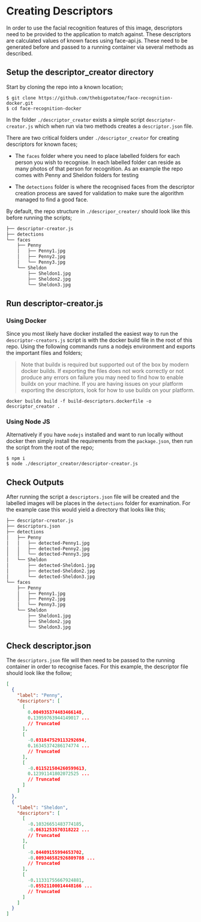 # Creating Descriptors  

In order to use the facial recognition features of this image, descriptors need to be provided to the application to match against. These descriptors are calculated values of known faces using face-api.js. These need to be generated before and passed to a running container via several methods as described.

## Setup the descriptor_creator directory

Start by cloning the repo into a known location;

```console
$ git clone https://github.com/thebigpotatoe/face-recognition-docker.git
$ cd face-recognition-docker
```

In the folder `./descriptor_creator` exists a simple script `descriptor-creator.js` which when run via two methods creates a `descriptor.json` file.

There are two critical folders under `./descriptor_creator` for creating descriptors for known faces;

 - The `faces` folder where you need to place labelled folders for each person you wish to recognise. In each labelled folder can reside as many photos of that person for recognition. As an example the repo comes with Penny and Sheldon folders for testing

 - The `detections` folder is where the recognised faces from the descriptor creation process are saved for validation to make sure the algorithm managed to find a good face.

By default, the repo structure in `./descripor_creater/` should look like this before running the scripts;

```bash
├── descriptor-creator.js
├── detections
└── faces
    ├── Penny
    │   ├── Penny1.jpg
    │   ├── Penny2.jpg
    │   └── Penny3.jpg
    └── Sheldon
        ├── Sheldon1.jpg
        ├── Sheldon2.jpg
        └── Sheldon3.jpg
```

## Run descriptor-creator.js

### Using Docker 

Since you most likely have docker installed the easiest way to run the `descriptor-creators.js` script is with the docker build file in the root of this repo. Using the following commands runs a nodejs environment and exports the important files and folders;

> Note that buildx is required but supported out of the box by modern docker builds. If exporting the files does not work correctly or not produce any errors on failure you may need to find how to enable buildx on your machine. If you are having issues on your platform exporting the descriptors, look for how to use buildx on your platform.

```docker
docker buildx build -f build-descriptors.dockerfile -o descriptor_creator .
```

### Using Node JS

Alternatively if you have `nodejs` installed and want to run locally without docker then simply install the requirements from the `package.json`, then run the script from the root of the repo;

```console
$ npm i
$ node ./descriptor_creator/descriptor-creator.js
```

## Check Outputs

After running the script a `descriptors.json` file will be created and the labelled images will be places in the `detections` folder for examination. For the example case this would yield a directory that looks like this;

``` bash
├── descriptor-creator.js
├── descriptors.json
├── detections
│   ├── Penny
│   │   ├── detected-Penny1.jpg
│   │   ├── detected-Penny2.jpg
│   │   └── detected-Penny3.jpg
│   └── Sheldon
│       ├── detected-Sheldon1.jpg
│       ├── detected-Sheldon2.jpg
│       └── detected-Sheldon3.jpg
└── faces
    ├── Penny
    │   ├── Penny1.jpg
    │   ├── Penny2.jpg
    │   └── Penny3.jpg
    └── Sheldon
        ├── Sheldon1.jpg
        ├── Sheldon2.jpg
        └── Sheldon3.jpg
```

## Check descriptor.json

The `descriptors.json` file will then need to be passed to the running container in order to recognise faces. For this example, the descriptor file should look like the follow;

```json
[
  {
    "label": "Penny",
    "descriptors": [
      [
        0.004935374483466148,
        0.13959763944149017 ...
        // Truncated
      ],
      [
        -0.031847529113292694,
        0.16345374286174774 ...
        // Truncated
      ],
      [
        -0.011521504260599613,
        0.12391141802072525 ...
        // Truncated
      ]
    ]
  },
  {
    "label": "Sheldon",
    "descriptors": [
      [
        -0.10326651483774185,
        -0.0631253570318222 ...
        // Truncated
      ],
      [
        -0.04409155994653702,
        -0.009346582926809788 ...
        // Truncated
      ],
      [
        -0.11331755667924881,
        -0.05521100014448166 ...
        // Truncated
      ]
    ]
  }
]
```
